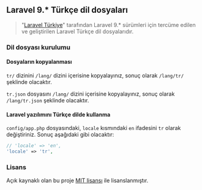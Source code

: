 ## Laravel 9.* Türkçe dil dosyaları

> "[Laravel Türkiye](http://laravel.gen.tr/)" tarafından Laravel 9.* sürümleri için tercüme edilen ve geliştirilen Laravel Türkçe dil dosyalarıdır.


### Dil dosyası kurulumu

#### Dosyaların kopyalanması

`tr/` dizinini `/lang/` dizini içerisine kopyalayınız, sonuç olarak `/lang/tr/` şeklinde olacaktır.

`tr.json` dosyasını `/lang/` dizini içerisine kopyalayınız, sonuç olarak `/lang/tr.json` şeklinde olacaktır.

#### Laravel yazılımını Türkçe dilde kullanma

`config/app.php` dosyasındaki, `locale` kısmındaki `en` ifadesini `tr` olarak değiştiriniz. Sonuç aşağıdaki gibi olacaktır:

```php
// 'locale' => 'en',
'locale' => 'tr',
```

### Lisans

Açık kaynaklı olan bu proje [MIT lisansı][mit-url] ile lisanslanmıştır.

[mit-url]: http://opensource.org/licenses/MIT
